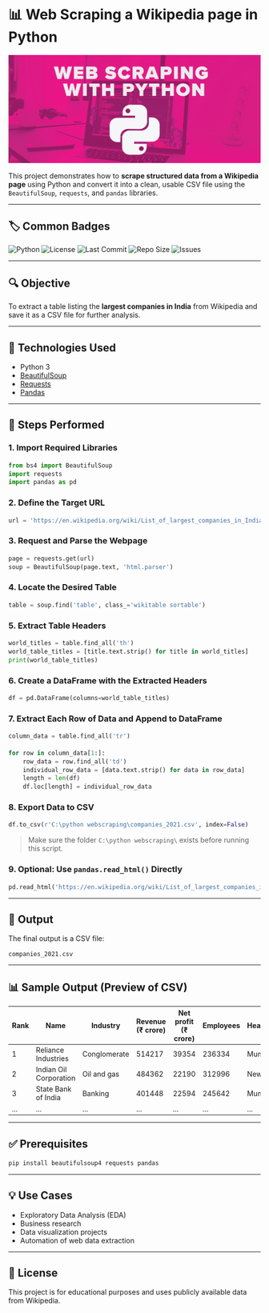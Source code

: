 
# 📊 Web Scraping a Wikipedia page in Python

![Webscraping in Python](https://github.com/Saiqua29/Web-Scraping-with-python/blob/main/ws.png)

This project demonstrates how to **scrape structured data from a Wikipedia page** using Python and convert it into a clean, usable CSV file using the `BeautifulSoup`, `requests`, and `pandas` libraries.

---

## 🏷️ Common Badges

![Python](https://img.shields.io/badge/python-3.10+-blue)
![License](https://img.shields.io/badge/license-MIT-blue)
![Last Commit](https://img.shields.io/github/last-commit/Saiqua29/Web-Scraping-with-python)
![Repo Size](https://img.shields.io/github/repo-size/Saiqua29/Web-Scraping-with-python)
![Issues](https://img.shields.io/github/issues/Saiqua29/Web-Scraping-with-python)


---

## 🔍 Objective

To extract a table listing the **largest companies in India** from Wikipedia and save it as a CSV file for further analysis.

---

## 🧰 Technologies Used

- Python 3
- [BeautifulSoup](https://www.crummy.com/software/BeautifulSoup/bs4/doc/)
- [Requests](https://docs.python-requests.org/en/latest/)
- [Pandas](https://pandas.pydata.org/)

---

## 📌 Steps Performed

### 1. Import Required Libraries

```python
from bs4 import BeautifulSoup
import requests
import pandas as pd
```

### 2. Define the Target URL

```python
url = 'https://en.wikipedia.org/wiki/List_of_largest_companies_in_India'
```

### 3. Request and Parse the Webpage

```python
page = requests.get(url)
soup = BeautifulSoup(page.text, 'html.parser')
```

### 4. Locate the Desired Table

```python
table = soup.find('table', class_='wikitable sortable')
```

### 5. Extract Table Headers

```python
world_titles = table.find_all('th')
world_table_titles = [title.text.strip() for title in world_titles]
print(world_table_titles)
```

### 6. Create a DataFrame with the Extracted Headers

```python
df = pd.DataFrame(columns=world_table_titles)
```

### 7. Extract Each Row of Data and Append to DataFrame

```python
column_data = table.find_all('tr')

for row in column_data[1:]:
    row_data = row.find_all('td')
    individual_row_data = [data.text.strip() for data in row_data]
    length = len(df)
    df.loc[length] = individual_row_data
```

### 8. Export Data to CSV

```python
df.to_csv(r'C:\python webscraping\companies_2021.csv', index=False)
```

> Make sure the folder `C:\python webscraping\` exists before running this script.

### 9. Optional: Use `pandas.read_html()` Directly

```python
pd.read_html('https://en.wikipedia.org/wiki/List_of_largest_companies_in_India')[0]
```

---

## 📁 Output

The final output is a CSV file:

```
companies_2021.csv
```

---

## 📊 Sample Output (Preview of CSV)

| Rank | Name                      | Industry     | Revenue (₹ crore) | Net profit (₹ crore) | Employees | Headquarter |
|------|---------------------------|--------------|--------------------|-----------------------|-----------|--------------|
| 1    | Reliance Industries       | Conglomerate | 514217             | 39354                 | 236334    | Mumbai       |
| 2    | Indian Oil Corporation    | Oil and gas  | 484362             | 22190                 | 312996    | New Delhi    |
| 3    | State Bank of India       | Banking      | 401448             | 22594                 | 245642    | Mumbai       |
| ...  | ...                       | ...          | ...                | ...                   | ...       | ...          |

---

## ✅ Prerequisites

```bash
pip install beautifulsoup4 requests pandas
```

---

## 💡 Use Cases

- Exploratory Data Analysis (EDA)
- Business research
- Data visualization projects
- Automation of web data extraction

---

## 📜 License

This project is for educational purposes and uses publicly available data from Wikipedia.
